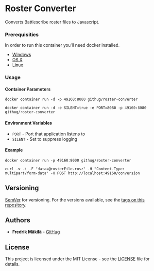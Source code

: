 # Roster Converter
Converts Battlescribe roster files to Javascript.

### Prerequisities
In order to run this container you'll need docker installed.

* [Windows](https://docs.docker.com/windows/started)
* [OS X](https://docs.docker.com/mac/started/)
* [Linux](https://docs.docker.com/linux/started/)

### Usage

#### Container Parameters

```shell
docker container run -d -p 49160:8000 githug/roster-converter
```

```shell
docker container run -d -e SILENT=true -e PORT=8080 -p 49160:8080 githug/roster-converter
```

#### Environment Variables

* `PORT` - Port that application listens to
* `SILENT` - Set to suppress logging

#### Example
```shell
docker container run -p 49160:8000 githug/roster-converter

curl -v -i -F "data=@rosterFile.rosz" -H "Content-Type: multipart/form-data" -X POST http://localhost:49160/conversion
```

## Versioning

[SemVer](http://semver.org/) for versioning. For the versions available, see the 
[tags on this repository](https://github.com/githug/roster-converter/tags). 

## Authors

* **Fredrik Mäkilä** - [GitHug](https://github.com/githug)

## License

This project is licensed under the MIT License - see the [LICENSE](https://github.com/githug/roster-converter/blob/master/LICENSE) file for details.

